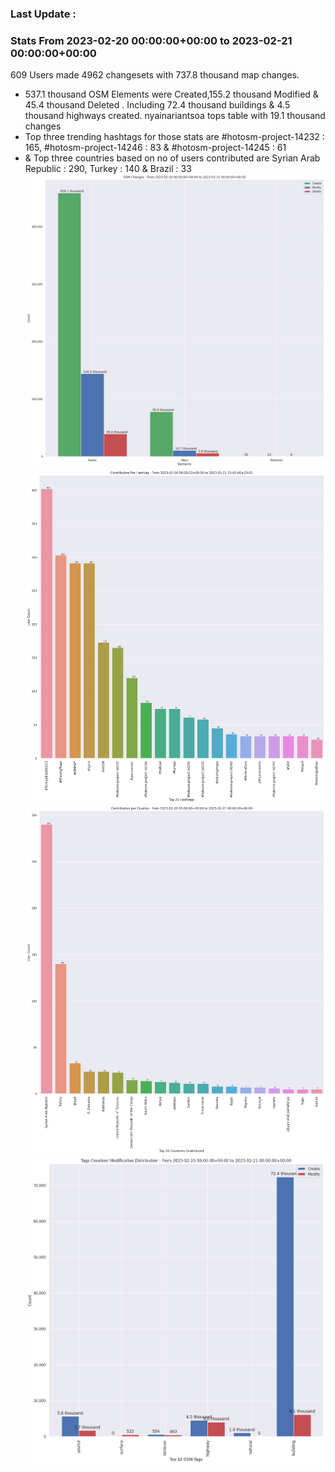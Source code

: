 ### Last Update :

### Stats From 2023-02-20 00:00:00+00:00 to 2023-02-21 00:00:00+00:00

609 Users made 4962 changesets with 737.8 thousand map changes.
- 537.1 thousand OSM Elements were Created,155.2 thousand Modified & 45.4 thousand Deleted . Including 72.4 thousand buildings & 4.5 thousand highways created. nyainariantsoa tops table with 19.1 thousand changes
- Top three trending hashtags for those stats are #hotosm-project-14232 : 165, #hotosm-project-14246 : 83 & #hotosm-project-14245 : 61
-  & Top three countries based on no of users contributed are Syrian Arab Republic : 290, Turkey : 140 & Brazil : 33
![Alt text](./charts/osm_changes.png) 
![Alt text](./charts/users_per_hashtag.png) 
![Alt text](./charts/users_per_country.png) 
![Alt text](./charts/tags.png) 
